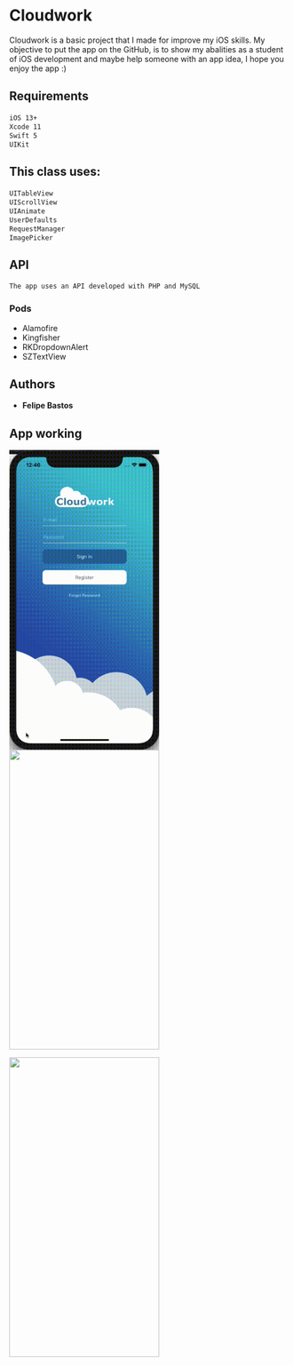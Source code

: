 # Cloudwork

Cloudwork is a basic project that I made for improve my iOS skills. My objective to put the app on the GitHub, is to show my abalities as a student of iOS development and maybe help someone with an app idea, I hope you enjoy the app :)

## Requirements

```
iOS 13+
Xcode 11
Swift 5
UIKit
```

## This class uses:

```
UITableView
UIScrollView
UIAnimate
UserDefaults
RequestManager
ImagePicker
```

## API

```
The app uses an API developed with PHP and MySQL
```

### Pods

* Alamofire
* Kingfisher
* RKDropdownAlert
* SZTextView

## Authors

* **Felipe Bastos** 

## App working
<img align="left" width="270" height="540" src="https://github.com/FelipeABastos/Cloudwork/blob/master/CloudWorkRegisterOficial.gif"> 

<img align="center" width="270" height="540" 
src="https://github.com/FelipeABastos/Cloudwork/blob/master/HomePresentOficial.gif"> 

<img align="center" width="270" height="540" 
src="https://github.com/FelipeABastos/Cloudwork/blob/master/CloudWorkPostOficial.gif"> 






